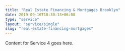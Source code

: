 ```yaml
---
title: "Real Estate Financing & Mortgages Brooklyn"
date: 2019-09-16T10:30:13+06:00
type: "service"
layout: "service/single"
slug: "real-estate-financing-mortgages"
---
```



Content for Service 4 goes here.
